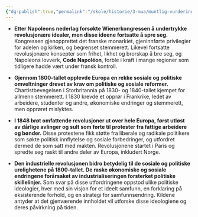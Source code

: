 ```yaml
---
{"dg-publish":true,"permalink":"/skole/historie/3-mua/muntlig-vurdering-jul/politiske-ideologier/61-62-politiske-ideologier-pa-1800-tallet/"}
---
```


- **Etter Napoleons nederlag forsøkte Wienerkongressen å undertrykke revolusjonære idealer, men disse ideene fortsatte å spre seg.** Kongressen gjenopprettet det franske monarkiet, gjeninnførte privilegier for adelen og kirken, og begrenset stemmerett. Likevel fortsatte revolusjonære konsepter som frihet, likhet og brorskap å bre seg, og Napoleons lovverk, **Code Napoléon**, forble i kraft i mange regioner som tidligere hadde vært under fransk kontroll.

- **Gjennom 1800-tallet opplevde Europa en rekke sosiale og politiske omveltninger drevet av krav om politiske og sosiale reformer.** Chartistbevegelsen i Storbritannia på 1830- og 1840-tallet kjempet for allmenn stemmerett. I 1830 krevde et opprør i Frankrike, ledet av arbeidere, studenter og andre, økonomiske endringer og stemmerett, men opprøret mislyktes.

- **I 1848 brøt omfattende revolusjoner ut over hele Europa, først utløst av dårlige avlinger og sult som førte til protester fra fattige arbeidere og bønder.** Disse protestene fikk støtte fra liberale og radikale politikere som søkte politisk innflytelse og sosiale forbedringer, og utfordret dermed de som satt med makten. Revolusjonene startet i Paris og spredte seg raskt til andre deler av Europa, inkludert Norge.

- **Den industrielle revolusjonen bidro betydelig til de sosiale og politiske urolighetene på 1800-tallet. De raske økonomiske og sosiale endringene forårsaket av industrialiseringen forsterket politiske skillelinjer.** Som svar på disse utfordringene oppstod ulike politiske ideologier, hver med sin visjon for et ideelt samfunn, en forklaring på eksisterende forhold, og en strategi for samfunnsendring. Kildene antyder at det gjenværende innholdet vil utforske disse ideologiene og deres påvirkning på tiden.